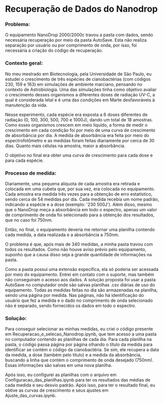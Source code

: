 # Recuperação de Dados do Nanodrop

### Problema:
O equipamento NanoDrop 2000/2000c travou a pasta com dados, sendo necessária recuperação por meio da pasta AutoSave. Esta não realiza separação por usuário ou por comprimento de onda, por isso, foi necessária a criação do código de recuperação.

### Contexto geral:
No meu mestrado em Biotecnologia, pela Universidade de São Paulo, eu estudei o crescimento de três espécies de cianobactérias (com códigos 230, 159 e 163) em simulações de ambiente marciano, pensando no contexto de Astrobiologia. Uma das simulações tinha como objetivo avaliar o crescimento desses organismos a diferentes doses de radiação UV-C, a qual é considerada letal e é uma das condições em Marte desfavoráveis à manutenção da vida.

Nesse experimento, cada espécie era exposta a 6 doses diferentes de radiação (0, 100, 300, 500, 700 e 1000J), dando um total de 18 amostras. Como esses organismos crescem em meio líquido, a forma de medir o crescimento em cada condição foi por meio de uma curva de crescimento de absorbância por dia. A medida de absorbância era feita por meio do espectrofotômetro e as medidas foram feitas diariamente por cerca de 30 dias. Quanto mais células na amostra, maior a absorbância.

O objetivo no final era obter uma curva de crescimento para cada dose e para cada espécie.

### Processo de medida:
Diariamente, uma pequena alíquota de cada amostra era retirada e colocada em uma cubeta que, por sua vez, era colocada no equipamento. Cada amostra era medida três vezes para a obtenção de erro estatístico, sendo cerca de 54 medidas por dia. Cada medida recebia um nome padrão, indicando a espécie e a dose (exemplo: '230 500J'). Além disso, mesmo que o NanoDrop meça a absorbância em todo o espectro, apenas um valor de comprimento de onda foi selecionado para a obtenção dos resultados, que no caso foi 750nm. 

Então, no final, o equipamento deveria me retornar uma planilha contendo cada medida, a data realizada e a absorbância a 750nm.

O problema é que, após mais de 340 medidas, a minha pasta travou com todos os resultados. Como não houve aviso prévio pelo equipamento, suponho que a causa disso seja a grande quantidade de informações na pasta.

Como a pasta possui uma extensão específica, ela só poderia ser acessada por meio do equipamento.
Entrei em contato com o suporte, mas também não conseguiram o acesso aos dados. A solução proposta foi usar a pasta AutoSave no computador onde são salvas planilhas .csv diárias de uso do equipamento. Todas as medidas feitas no dia são armazenadas na planilha, sendo uma página por medida. Nas páginas, não há identificação do usuário que fez a medida e o dado no comprimento de onda selecionado não é separado, sendo fornecidos os dados em todo o espectro.

### Solução:
Para conseguir selecionar as minhas medidas, eu criei o código presente em Recuperacao_e_selecao_Nanodrop.ipynb, que tem acesso a uma pasta no computador contendo as planilhas de cada dia. Para cada planilha na pasta, o código passa página por página olhando o título da medida para identificar se contém o código da cianobactéria. Se sim, ele recupera a data da medida, a dose (também pelo título) e a medida da absorbância, buscando a linha que contém o comprimento de onda desejado (750nm). Essas informações são salvas em uma nova planilha.

Após isso, eu configurei as planilhas com o arquivo em Configuracao_das_planilhas.ipynb para ter os resultados das médias de cada medida e seu desvio padrão. Após isso, para ter o resultado final, eu obtive as curvas de crescimento e seus ajustes em Ajuste_das_curvas.ipynb.
